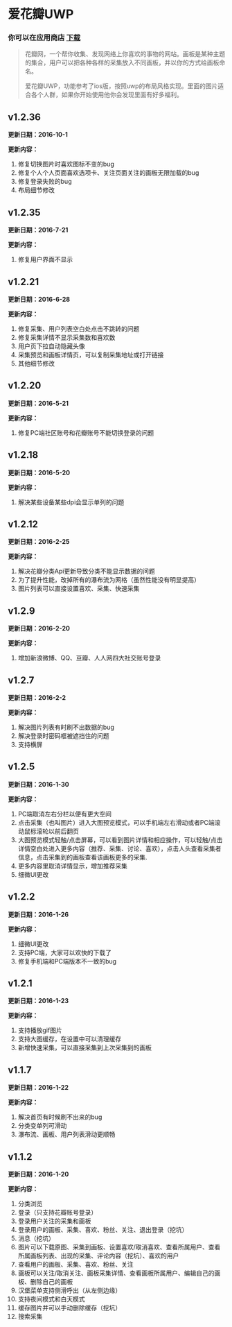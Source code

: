# 爱花瓣UWP

### 你可以在应用商店 [下载](https://www.microsoft.com/zh-cn/store/p/%E7%88%B1%E8%8A%B1%E7%93%A3uwp/9nblggh5fwxp)

> 花瓣网，一个帮你收集、发现网络上你喜欢的事物的网站。画板是某种主题的集合，用户可以把各种各样的采集放入不同画板，并以你的方式给画板命名。
>
> 爱花瓣UWP，功能参考了ios版，按照uwp的布局风格实现。里面的图片适合各个人群，如果你开始使用他你会发现里面有好多福利。

## v1.2.36

**更新日期：2016-10-1**

**更新内容：**

1. 修复切换图片时喜欢图标不变的bug
2. 修复个人个人页面喜欢选项卡、关注页面关注的画板无限加载的bug
3. 修复登录失败的bug
4. 布局细节修改

## v1.2.35

**更新日期：2016-7-21**

**更新内容：**

1. 修复用户界面不显示  

## v1.2.21

**更新日期：2016-6-28**

**更新内容：**

1. 修复采集、用户列表空白处点击不跳转的问题
2. 修复采集详情不显示采集数和喜欢数
3. 用户页下拉自动隐藏头像
4. 采集预览和画板详情页，可以复制采集地址或打开链接
5. 其他细节修改  

## v1.2.20

**更新日期：2016-5-21**

**更新内容：**

1. 修复PC端社区账号和花瓣账号不能切换登录的问题  

## v1.2.18

**更新日期：2016-5-20**

**更新内容：**

1. 解决某些设备某些dpi会显示单列的问题  

## v1.2.12

**更新日期：2016-2-25**

**更新内容：**

1. 解决花瓣分类Api更新导致分类不能显示数据的问题
2. 为了提升性能，改掉所有的瀑布流为网格（虽然性能没有明显提高）
3. 图片列表可以直接设置喜欢、采集、快速采集  

## v1.2.9

**更新日期：2016-2-20**

**更新内容：**

1. 增加新浪微博、QQ、豆瓣、人人网四大社交账号登录  

## v1.2.7

**更新日期：2016-2-2**

**更新内容：**

1. 解决图片列表有时刷不出数据的bug
2. 解决登录时密码框被遮挡住的问题
3. 支持横屏

## v1.2.5

**更新日期：2016-1-30**

**更新内容：**

1. PC端取消左右分栏以便有更大空间
2. 点击采集（也叫图片）进入大图预览模式，可以手机端左右滑动或者PC端滚动鼠标滚轮以前后翻页
3. 大图预览模式轻触/点击屏幕，可以看到图片详情和相应操作，可以轻触/点击详情空白处进入更多内容（推荐、采集、讨论、喜欢），点击人头查看采集者信息，点击采集到的画板查看该画板更多的采集.
4. 更多内容里取消详情显示，增加推荐采集
5. 细微UI更改

## v1.2.2

**更新日期：2016-1-26**

**更新内容：**

1. 细微UI更改
2. 支持PC端，大家可以欢快的下载了
3. 修复手机端和PC端版本不一致的bug

## v1.2.1

**更新日期：2016-1-23**

**更新内容：** 

1. 支持播放gif图片
2. 支持大图缓存，在设置中可以清理缓存
3. 新增快速采集，可以直接采集到上次采集到的画板

## v1.1.7

**更新日期：2016-1-22**

**更新内容：**

1. 解决首页有时候刷不出来的bug
2. 分类变单列可滑动
3. 瀑布流、画板、用户列表滑动更顺畅

## v1.1.2

**更新日期：2016-1-20**

**更新内容：**

1. 分类浏览
1. 登录（只支持花瓣账号登录）
1. 登录用户关注的采集和画板
1. 登录用户的画板、采集、喜欢、粉丝、关注、退出登录（挖坑）
1. 消息（挖坑）
1. 图片可以下载原图、采集到画板、设置喜欢/取消喜欢、查看所属用户、查看所属画板列表、出现的采集、评论内容（挖坑）、喜欢的用户
1. 查看用户的画板、采集、喜欢、粉丝、关注
1. 画板可以关注/取消关注、画板采集详情、查看画板所属用户、编辑自己的画板、删除自己的画板
1. 汉堡菜单支持侧滑呼出（从左侧边缘）
1. 支持夜间模式和白天模式
1. 缓存图片并可以手动删除缓存（挖坑）
1. 搜索采集
